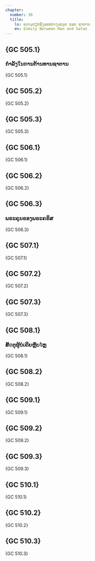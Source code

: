 ```yaml
---
chapter:
  number: 30
  title:
    lo: ຄວາມກຽກຊັງລະຫວ່າງມະນຸດ ແລະ ຊາຕານ
    en: Enmity Between Man and Satan
---
```


## {GC 505.1}

### ກຳລັງໃນການຕ້ານທານຊາຕານ

 {GC 505.1}

## {GC 505.2}

 {GC 505.2}

## {GC 505.3}

 {GC 505.3}

## {GC 506.1}

 {GC 506.1}

## {GC 506.2}

 {GC 506.2}

## {GC 506.3}

### ພຣະຄຸນຂອງພຣະຄຣິສ

 {GC 506.3}

## {GC 507.1}

 {GC 507.1}

## {GC 507.2}

 {GC 507.2}

## {GC 507.3}

 {GC 507.3}

## {GC 508.1}

### ສັດຕູຜູ້ບໍ່ເຄີຍຫຼັບໄຫຼ

 {GC 508.1}

## {GC 508.2}

 {GC 508.2}

## {GC 509.1}

 {GC 509.1}

## {GC 509.2}

 {GC 509.2}

## {GC 509.3}

 {GC 509.3}

## {GC 510.1}

 {GC 510.1}

## {GC 510.2}

 {GC 510.2}

## {GC 510.3}

 {GC 510.3}
